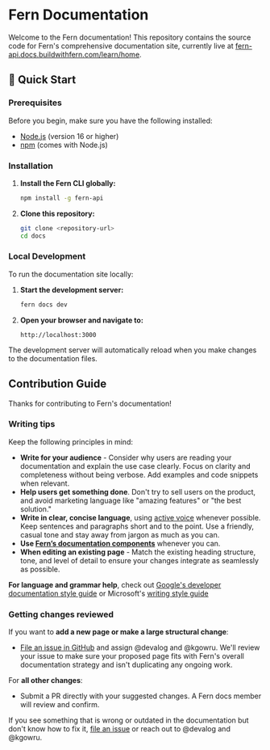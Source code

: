 # Fern Documentation

Welcome to the Fern documentation! This repository contains the source code for Fern's comprehensive documentation site, currently live at [fern-api.docs.buildwithfern.com/learn/home](https://fern-api.docs.buildwithfern.com/learn/home).

## 🚀 Quick Start

### Prerequisites

Before you begin, make sure you have the following installed:
- [Node.js](https://nodejs.org/) (version 16 or higher)
- [npm](https://www.npmjs.com/) (comes with Node.js)

### Installation

1. **Install the Fern CLI globally:**
   ```bash
   npm install -g fern-api
   ```

2. **Clone this repository:**
   ```bash
   git clone <repository-url>
   cd docs
   ```

### Local Development

To run the documentation site locally:

1. **Start the development server:**
   ```bash
   fern docs dev
   ```

2. **Open your browser and navigate to:**
   ```
   http://localhost:3000
   ```

The development server will automatically reload when you make changes to the documentation files.

## Contribution Guide

Thanks for contributing to Fern's documentation!

### Writing tips

Keep the following principles in mind:

- **Write for your audience** - Consider why users are reading your documentation and explain the use case clearly. Focus on clarity and completeness without being verbose. Add examples and code snippets when relevant.
- **Help users get something done**. Don't try to sell users on the product, and avoid marketing language like "amazing features" or "the best solution."
- **Write in clear, concise language**, using [active voice](https://developers.google.com/style/voice) whenever possible. Keep sentences and paragraphs short and to the point. Use a friendly, casual tone and stay away from jargon as much as you can.
- **Use [Fern’s documentation components](https://buildwithfern.com/learn/docs/writing-content/components/overview)** whenever you can.
- **When editing an existing page** - Match the existing heading structure, tone, and level of detail to ensure your changes integrate as seamlessly as possible.

**For language and grammar help**, check out [Google's developer documentation style guide](https://developers.google.com/style) or Microsoft's [writing style guide](https://learn.microsoft.com/en-us/style-guide/welcome/)

### Getting changes reviewed

If you want to **add a new page or make a large structural change**:
- [File an issue in GitHub](https://github.com/fern-api/docs/issues) and assign @devalog and @kgowru. We'll review your issue to make sure your proposed page fits with Fern's overall documentation strategy and isn't duplicating any ongoing work. 

For **all other changes**:
-  Submit a PR directly with your suggested changes. A Fern docs member will review and confirm.

If you see something that is wrong or outdated in the documentation but don't know how to fix it, [file an issue](https://github.com/fern-api/docs/issues) or reach out to @devalog and @kgowru. 




